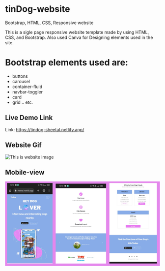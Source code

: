 # tinDog-website
Bootstrap, HTML, CSS, Responsive website

This is a sigle page responsive website template made by using HTML, CSS, and Bootstrap.
Also used Canva for Designing elements used in the site.

# Bootstrap elements used are:
  * buttons
  * carousel
  * container-fluid
  * navbar-toggler
  * card
  * grid .. etc.
  
 ## Live Demo Link
   Link: https://tindog-sheetal.netlify.app/
   
## Website Gif
![This is website image](https://github.com/sheetalMehta7/tinDog-website/blob/main/site-gif.gif)

## Mobile-view
![This is website image](https://github.com/sheetalMehta7/tinDog-website/blob/main/mobile-view.png)
